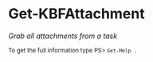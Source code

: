 # Get-KBFAttachment

*Grab all attachments from a task*




<small>To get the full information type PS> `Get-Help .`</small>
